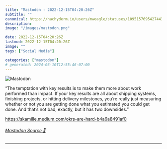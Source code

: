 ```yaml
---
title: "Mastodon - 2022-12-15T04:20:26Z"
subtitle: ""
canonical: https://hachyderm.io/users/mweagle/statuses/109515769542744340
description:
image: "/images/mastodon.png"

date: 2022-12-15T04:20:26Z
lastmod: 2022-12-15T04:20:26Z
image: ""
tags: ["Social Media"]

categories: ["mastodon"]
# generated: 2024-03-10T12:55:46-07:00
---
```

![Mastodon](/images/mastodon.png)

<p>“The temptation with key results is to make them more about work performed than impact. If your key results are all about shipping systems, finishing projects, or hitting delivery milestones, you’re really just measuring whether or not you are getting done what you estimated you could get done. And that’s not bad, exactly, but it has two downsides.”</p><p><a href="https://skamille.medium.com/okrs-are-hard-b4a6a8491af0" target="_blank" rel="nofollow noopener noreferrer" translate="no"><span class="invisible">https://</span><span class="ellipsis">skamille.medium.com/okrs-are-h</span><span class="invisible">ard-b4a6a8491af0</span></a></p>


###### [Mastodon Source 🐘](https://hachyderm.io/@mweagle/109515769542744340)

___
